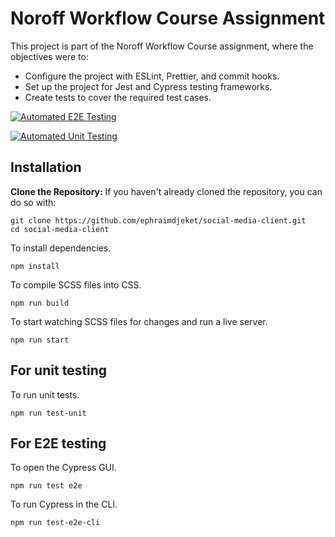 # Noroff Workflow Course Assignment

This project is part of the Noroff Workflow Course assignment, where the objectives were to:
- Configure the project with ESLint, Prettier, and commit hooks.
- Set up the project for Jest and Cypress testing frameworks.
- Create tests to cover the required test cases.

[![Automated E2E Testing](https://github.com/ephraimdjeket/social-media-client/actions/workflows/e2e-test.yml/badge.svg)](https://github.com/ephraimdjeket/social-media-client/actions/workflows/e2e-test.yml)

[![Automated Unit Testing](https://github.com/ephraimdjeket/social-media-client/actions/workflows/unit-test.yml/badge.svg)](https://github.com/ephraimdjeket/social-media-client/actions/workflows/unit-test.yml)

## Installation

**Clone the Repository:**
If you haven't already cloned the repository, you can do so with:

```
git clone https://github.com/ephraimdjeket/social-media-client.git
cd social-media-client
```
To install dependencies.
``` 
npm install
```
To compile SCSS files into CSS.
``` 
npm run build
```
To start watching SCSS files for changes and run a live server.
``` 
npm run start
```

## For unit testing
To run unit tests.
``` 
npm run test-unit
``` 

## For E2E testing
To open the Cypress GUI.
``` 
npm run test e2e
```
To run Cypress in the CLI.
``` 
npm run test-e2e-cli
```
